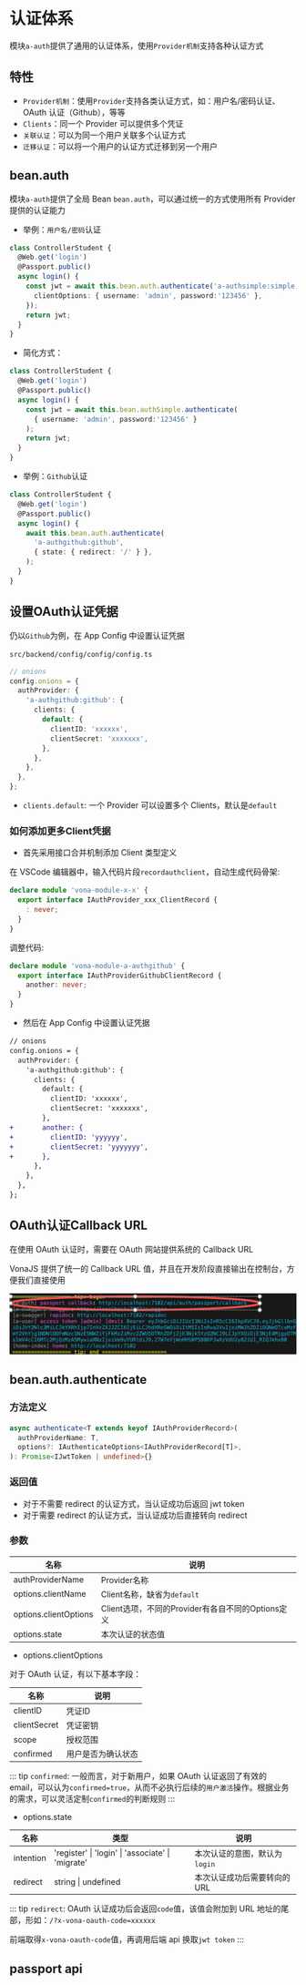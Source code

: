 # 认证体系

模块`a-auth`提供了通用的认证体系，使用`Provider机制`支持各种认证方式

## 特性

* `Provider机制`：使用`Provider`支持各类认证方式，如：用户名/密码认证、OAuth 认证（Github），等等
* `Clients`：同一个 Provider 可以提供多个凭证
* `关联认证`：可以为同一个用户关联多个认证方式
* `迁移认证`：可以将一个用户的认证方式迁移到另一个用户

## bean.auth

模块`a-auth`提供了全局 Bean `bean.auth`，可以通过统一的方式使用所有 Provider 提供的认证能力

* 举例：`用户名/密码`认证

``` typescript
class ControllerStudent {
  @Web.get('login')
  @Passport.public()
  async login() {
    const jwt = await this.bean.auth.authenticate('a-authsimple:simple', {
      clientOptions: { username: 'admin', password:'123456' },
    });
    return jwt;
  }
}
```

* 简化方式：

``` typescript
class ControllerStudent {
  @Web.get('login')
  @Passport.public()
  async login() {
    const jwt = await this.bean.authSimple.authenticate(
      { username: 'admin', password:'123456' }
    );
    return jwt;
  }
}
```

* 举例：`Github`认证

``` typescript
class ControllerStudent {
  @Web.get('login')
  @Passport.public()
  async login() {
    await this.bean.auth.authenticate(
      'a-authgithub:github',
      { state: { redirect: '/' } },
    );
  }
}
```

## 设置OAuth认证凭据

仍以`Github`为例，在 App Config 中设置认证凭据

`src/backend/config/config/config.ts`

``` typescript
// onions
config.onions = {
  authProvider: {
    'a-authgithub:github': {
      clients: {
        default: {
          clientID: 'xxxxxx',
          clientSecret: 'xxxxxxx',
        },
      },
    },
  },
};
```

- `clients.default`: 一个 Provider 可以设置多个 Clients，默认是`default`

### 如何添加更多Client凭据

* 首先采用接口合并机制添加 Client 类型定义

在 VSCode 编辑器中，输入代码片段`recordauthclient`，自动生成代码骨架:

``` typescript
declare module 'vona-module-x-x' {
  export interface IAuthProvider_xxx_ClientRecord {
    : never;
  }
}
```

调整代码:

``` typescript
declare module 'vona-module-a-authgithub' {
  export interface IAuthProviderGithubClientRecord {
    another: never;
  }
}
```

* 然后在 App Config 中设置认证凭据

``` diff
// onions
config.onions = {
  authProvider: {
    'a-authgithub:github': {
      clients: {
        default: {
          clientID: 'xxxxxx',
          clientSecret: 'xxxxxxx',
        },
+       another: {
+         clientID: 'yyyyyy',
+         clientSecret: 'yyyyyyy',
+       },
      },
    },
  },
};
```

## OAuth认证Callback URL

在使用 OAuth 认证时，需要在 OAuth 网站提供系统的 Callback URL

VonaJS 提供了统一的 Callback URL 值，并且在开发阶段直接输出在控制台，方便我们直接使用

![](../../../assets/img/bal/auth-1.png)

## bean.auth.authenticate

### 方法定义

``` typescript
async authenticate<T extends keyof IAuthProviderRecord>(
  authProviderName: T,
  options?: IAuthenticateOptions<IAuthProviderRecord[T]>,
): Promise<IJwtToken | undefined>{}
```

### 返回值

* 对于不需要 redirect 的认证方式，当认证成功后返回 jwt token
* 对于需要 redirect 的认证方式，当认证成功后直接转向 redirect

### 参数

|名称|说明|
|--|--|
|authProviderName|Provider名称|
|options.clientName|Client名称，缺省为`default`|
|options.clientOptions|Client选项，不同的Provider有各自不同的Options定义| 
|options.state|本次认证的状态值|

* options.clientOptions

对于 OAuth 认证，有以下基本字段：

|名称|说明|
|--|--|
|clientID|凭证ID|
|clientSecret|凭证密钥|
|scope|授权范围|
|confirmed|用户是否为确认状态|

::: tip
`confirmed`: 一般而言，对于新用户，如果 OAuth 认证返回了有效的 email，可以认为`confirmed=true`，从而不必执行后续的`用户激活`操作。根据业务的需求，可以灵活定制`confirmed`的判断规则
:::

* options.state

|名称|类型|说明|
|--|--|--|
|intention|'register' \| 'login' \| 'associate' \| 'migrate'|本次认证的意图，默认为`login`|
|redirect|string \| undefined|本次认证成功后需要转向的 URL|

::: tip
`redirect`: OAuth 认证成功后会返回`code`值，该值会附加到 URL 地址的尾部，形如：`/?x-vona-oauth-code=xxxxxx`

前端取得`x-vona-oauth-code`值，再调用后端 api 换取`jwt token`
:::


## passport api


